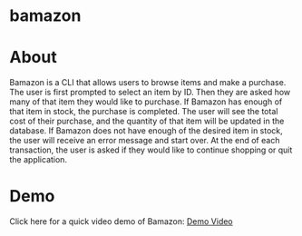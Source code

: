 # bamazon

<h1>About</h1>

<p>Bamazon is a CLI that allows users to browse items and make a purchase.  The user is first prompted to select an item by ID.  Then they are asked how many of that item they would like to purchase.  If Bamazon has enough of that item in stock, the purchase is completed.  The user will see the total cost of their purchase, and the quantity of that item will be updated in the database.  If Bamazon does not have enough of the desired item in stock, the user will receive an error message and start over.  At the end of each transaction, the user is asked if they would like to continue shopping or quit the application.</p>

<h1>Demo</h1>

<p>Click here for a quick video demo of Bamazon: <a href="https://drive.google.com/file/d/1n0Og6WGbxNuk_lahaKJWdpP1h_-jxdVU/view?usp=sharing">Demo Video</a></p>